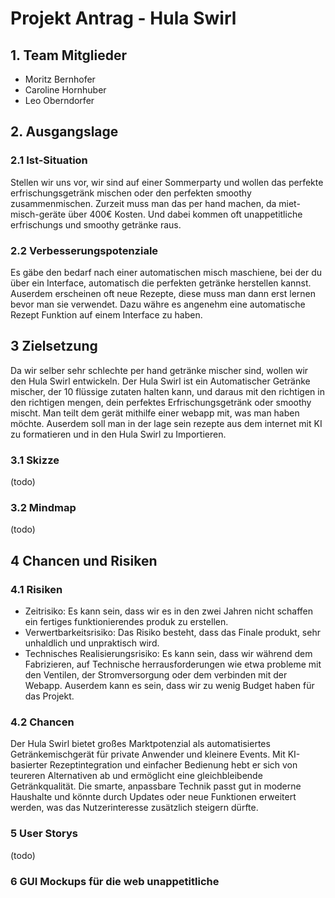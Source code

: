 # Projekt Antrag - Hula Swirl
## 1. Team Mitglieder
* Moritz Bernhofer
* Caroline Hornhuber
* Leo Oberndorfer
## 2. Ausgangslage
### 2.1 Ist-Situation
Stellen wir uns vor, wir sind auf einer Sommerparty und wollen das perfekte erfrischungsgetränk mischen oder den perfekten smoothy zusammenmischen. Zurzeit muss man das per hand machen, da miet-misch-geräte über 400€ Kosten. Und dabei kommen oft unappetitliche erfrischungs und smoothy getränke raus.
### 2.2 Verbesserungspotenziale
Es gäbe den bedarf nach einer automatischen misch maschiene, bei der du über ein Interface, automatisch die perfekten getränke herstellen kannst. Auserdem erscheinen oft neue Rezepte, diese muss man dann erst lernen bevor man sie verwendet. Dazu währe es angenehm eine automatische Rezept Funktion auf einem Interface zu haben.
## 3 Zielsetzung
Da wir selber sehr schlechte per hand getränke mischer sind, wollen wir den Hula Swirl entwickeln. Der Hula Swirl ist ein Automatischer Getränke mischer, der 10 flüssige zutaten halten kann, und daraus mit den richtigen in den richtigen mengen, dein perfektes Erfrischungsgetränk oder smoothy mischt. Man teilt dem gerät mithilfe einer webapp mit, was man haben möchte. Auserdem soll man in der lage sein rezepte aus dem internet mit KI zu formatieren und in den Hula Swirl zu Importieren.
### 3.1 Skizze
(todo)
### 3.2 Mindmap
(todo)
## 4 Chancen und Risiken
### 4.1 Risiken
* Zeitrisiko: Es kann sein, dass wir es in den zwei Jahren nicht schaffen ein fertiges funktionierendes produk zu erstellen.
* Verwertbarkeitsrisiko: Das Risiko besteht, dass das Finale produkt, sehr unhaldlich und unpraktisch wird.
* Technisches Realisierungsrisiko: Es kann sein, dass wir während dem Fabrizieren, auf Technische herrausforderungen wie etwa probleme mit den Ventilen, der Stromversorgung oder dem verbinden mit der Webapp. Auserdem kann es sein, dass wir zu wenig Budget haben für das Projekt.
### 4.2 Chancen
Der Hula Swirl bietet großes Marktpotenzial als automatisiertes Getränkemischgerät für private Anwender und kleinere Events. Mit KI-basierter Rezeptintegration und einfacher Bedienung hebt er sich von teureren Alternativen ab und ermöglicht eine gleichbleibende Getränkqualität. Die smarte, anpassbare Technik passt gut in moderne Haushalte und könnte durch Updates oder neue Funktionen erweitert werden, was das Nutzerinteresse zusätzlich steigern dürfte.
### 5 User Storys
(todo)
### 6 GUI Mockups für die web unappetitliche


